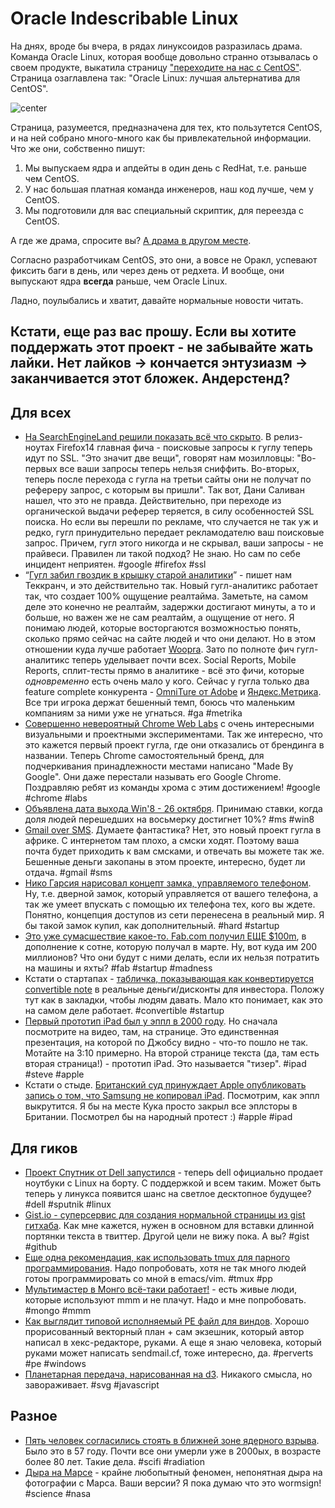# Oracle Indescribable Linux

На днях, вроде бы вчера, в рядах линуксоидов разразилась драма. Команда Oracle Linux, которая вообще довольно странно отзывалась о своем продукте, выкатила страницу ["переходите на нас с CentOS"](http://linux.oracle.com/switch/centos/). Страница озаглавлена так: "Oracle Linux: лучшая альтернатива для CentOS".

![center](http://gigaom2.files.wordpress.com/2010/12/4199675334_66c3e3d61d_z-1.png)

Страница, разумеется, предназначена для тех, кто пользутется CentOS, и на ней собрано много-много как бы привлекательной информации. Что же они, собственно пишут:

1. Мы выпускаем ядра и апдейты в один день с RedHat, т.е. раньше чем CentOS.
2. У нас большая платная команда инженеров, наш код лучше, чем у CentOS.
3. Мы подготовили для вас специальный скриптик, для переезда с CentOS.

А где же драма, спросите вы? [А драма в другом месте](http://www.bashton.com/blog/2012/oracle-spreading-fud-about-centos/).

Согласно разработчикам CentOS, это они, а вовсе не Оракл, успевают фиксить баги в день, или через день от редхета. И вообще, они выпускают ядра **всегда** раньше, чем Oracle Linux.

Ладно, поулыбались и хватит, давайте нормальные новости читать.

**Кстати, еще раз вас прошу. Если вы хотите поддержать этот проект - не забывайте жать лайки. Нет лайков -> кончается энтузиазм -> заканчивается этот бложек. Андерстенд?**
-----

## Для всех
* [На SearchEngineLand решили показать всё что скрыто](http://searchengineland.com/firefox-14-now-encrypts-google-searches-but-search-terms-still-will-leak-out-127831). В релиз-ноутах Firefox14 главная фича - поисковые запросы к гуглу теперь идут по SSL. "Это значит две вещи", говорят нам мозилловцы: "Во-первых все ваши запросы теперь нельзя сниффить. Во-вторых, теперь после перехода с гугла на третьи сайты они не получат по рефереру запрос, с которым вы пришли". Так вот, Дани Саливан нашел, что это не правда. Действительно, при переходе из органической выдачи реферер теряется, в силу особенностей SSL поиска. Но если вы перешли по рекламе, что случается не так уж и редко, гугл принудительно передает рекламодателю ваш поисковые запрос. Причем, гугл этого никогда и не скрывал, ваши запросы - не прайвеси. Правилен ли такой подход? Не знаю. Но сам по себе инцидент неприятен. #google #firefox #ssl
* “[Гугл забил гвоздик в крышку старой аналитики](http://techcrunch.com/2012/07/17/google-puts-nail-in-the-coffin-for-static-analytics-real-time-now-the-only-option/)” - пишет нам Теккранч, и это действительно так. Новый гугл-аналитикс работает так, что создает 100% ощущение реалтайма. Заметьте, на самом деле это конечно не реалтайм, задержки достигают минуты, а то и больше, но важен же не сам реалтайм, а ощущение от него. Я понимаю людей, которые восторгаются возможностью понять, сколько прямо сейчас на сайте людей и что они делают. Но в этом отношении куда лучше работает [Woopra](http://woopra.com). Зато по полноте фич гугл-аналитикс теперь уделывает почти всех. Social Reports, Mobile Reports, сплит-тесты прямо в аналитике - всё это фичи, которые *одновременно* есть очень мало у кого. Сейчас у гугла только два feature complete конкурента - [OmniTure от Adobe](http://www.omniture.com/) и [Яндекс.Метрика](http://metrika.yandex.ru). Все три игрока держат бешенный темп, боюсь что маленьким компаниям за ними уже не угнаться. #ga #metrika
* [Совершенно невероятный Chrome Web Labs](http://www.chromeweblab.com/) с очень интересными визуальными и проектными экспериментами. Так же интересно, что это кажется первый проект гугла, где они отказались от брендинга в названии. Теперь Chrome самостоятельный бренд, для подчеркивания принадлежности местами написано "Made By Google". Они даже перестали называть его Google Chrome. Поздравляю ребят из команды хрома с этим достижением! #google #chrome #labs
* [Объявлена дата выхода Win'8 - 26 октября](http://www.redmondtimes.com/2012/07/18/windows-8-launch-date-announced-october-26th.aspx). Принимаю ставки, когда доля людей перешедших на восьмерку достигнет 10%? #ms #win8
* [Gmail over SMS](http://google-africa.blogspot.co.uk/2012/07/send-and-receive-gmail-on-your-phone-as.html). Думаете фантастика? Нет, это новый проект гугла в африке. С интернетом там плохо, а смски ходят. Поэтому ваша почта будет приходить к вам смсками, и отвечать вы можете так же. Бешенные деньги закопаны в этом проекте, интересно, будет ли отдача. #gmail #sms
* [Нико Гарсия нарисовал концепт замка, управляемого телефоном](http://www.nico.im/post/27498101987/reinventing-the-key). Ну, т.е. дверной замок, который управляется от вашего телефона, а так же умеет впускать с помощью их телефона тех, кого вы ждете. Понятно, концепция доступов из сети перенесена в реальный мир. Я бы такой замок купил, как дополнительный. #hard #startup
* [Это уже сумасшествие какое-то. Fab.com получил ЕЩЕ $100m](http://online.wsj.com/article/SB10000872396390444097904577535323312754532.html), в дополнение к сотне, которую получал в марте. Ну, вот куда им 200 миллионов? Что они будут с ними делать, если их нельзя потратить на машины и яхты? #fab #startup #madness
* Кстати о стартапах - [табличка, показывающая как конвертируется convertible note](http://rajibedi.tumblr.com/post/27034332353/discount-or-cap-a-spreadsheet-that-shows-what-happens) в реальные деньги/дисконты для инвестора. Положу тут как в закладки, чтобы людям давать. Мало кто понимает, как это на самом деле работает. #convertible #startup
* [Первый прототип iPad был у эппл в 2000 году](http://www.networkworld.com/community/blog/earliest-known-photos-apple-ipad-prototype). Но сначала посмотрите на видео, там, на странице. Это единственная презентация, на которой по Джобсу видно - что-то пошло не так. Мотайте на 3:10 примерно. На второй странице текста (да, там есть вторая страница!) - прототип iPad. Это называется "тизер". #ipad #steve #apple
* Кстати о стыде. [Британский суд принуждает Apple опубликовать запись о том, что Samsung не копировал iPad](http://www.bloomberg.com/news/2012-07-18/apple-must-publish-notice-samsung-didn-t-copy-ipad-judge-says.html). Посмотрим, как эппл выкрутится. Я бы на месте Кука просто закрыл все эплсторы в Британии. Посмотрел бы на народный протест :) #apple #ipad

## Для гиков
* [Проект Спутник от Dell запустился](http://techcrunch.com/2012/07/18/dell-gives-linux-laptops-another-chance/) - теперь dell официально продает ноутбуки с Linux на борту. С поддержкой и всем таким. Может быть теперь у линукса появится шанс на светлое десктопное будущее? #dell #sputnik #linux
* [Gist.io - суперсервис для создания нормальной страницы из gist гитхаба](http://gist.io). Как мне кажется, нужен в основном для вставки длинной портянки текста в твиттер. Другой цели не вижу пока. А вы? #gist #github
* [Еще одна рекомендация, как использовать tmux для парного программирования](http://pivotallabs.com/users/joe/blog/articles/2199-how-we-use-tmux-for-remote-pair-programming-). Надо попробовать, хотя не так много людей готоы программировать со мной в emacs/vim. #tmux #pp
* [Мультимастер в Монго всё-таки работает!](http://blog.pythonisito.com/2012/07/multi-master-replication-in-mongodb.html) - есть живые люди, которые используют mmm и не плачут. Надо и мне попробовать. #mongo #mmm
* [Как выглядит типовой исполняемый PE файл для виндов](http://code.google.com/p/corkami/wiki/PE101?show=content). Хорошо прорисованный векторный план + сам экзешник, который автор написал в хекс-редакторе, руками. А еще я знаю человека, который руками может написать sendmail.cf, тоже интересно, да. #perverts #pe #windows
* [Планетарная передача, нарисованная на d3](http://bl.ocks.org/1353700). Никакого смысла, но завораживает. #svg #javascript

## Разное
* [Пять человек согласились стоять в ближней зоне ядерного взрыва](http://www.npr.org/blogs/krulwich/2012/07/16/156851175/five-men-agree-to-stand-directly-under-an-exploding-nuclear-bomb?ps=cprs). Было это в 57 году. Почти все они умерли уже в 2000ых, в возрасте более 80 лет. Такие дела. #scifi #radiation
* [Дыра на Марсе](http://apod.nasa.gov/apod/ap120718.html) - крайне любопытный феномен, непонятная дыра на фотографии с Марса. Ваши версии? Я пока думаю что это wormsign! #science #nasa